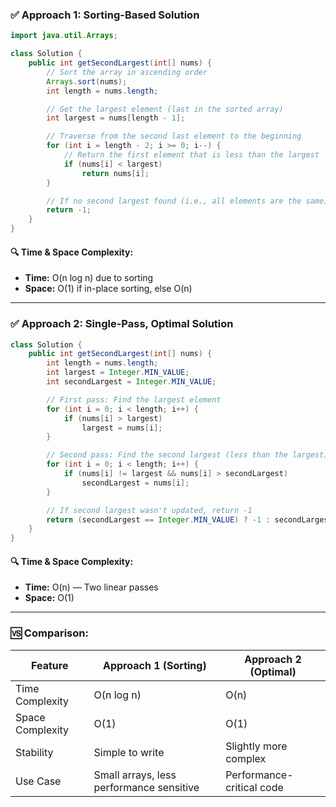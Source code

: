 ### ✅ **Approach 1: Sorting-Based Solution**
```java
import java.util.Arrays;

class Solution {
    public int getSecondLargest(int[] nums) {
        // Sort the array in ascending order
        Arrays.sort(nums);
        int length = nums.length;

        // Get the largest element (last in the sorted array)
        int largest = nums[length - 1];

        // Traverse from the second last element to the beginning
        for (int i = length - 2; i >= 0; i--) {
            // Return the first element that is less than the largest
            if (nums[i] < largest)
                return nums[i];
        }

        // If no second largest found (i.e., all elements are the same)
        return -1;
    }
}
```

#### 🔍 Time & Space Complexity:
- **Time:** O(n log n) due to sorting
- **Space:** O(1) if in-place sorting, else O(n)

---

### ✅ **Approach 2: Single-Pass, Optimal Solution**
```java
class Solution {
    public int getSecondLargest(int[] nums) {
        int length = nums.length;
        int largest = Integer.MIN_VALUE;
        int secondLargest = Integer.MIN_VALUE;

        // First pass: Find the largest element
        for (int i = 0; i < length; i++) {
            if (nums[i] > largest)
                largest = nums[i];
        }

        // Second pass: Find the second largest (less than the largest)
        for (int i = 0; i < length; i++) {
            if (nums[i] != largest && nums[i] > secondLargest)
                secondLargest = nums[i];
        }

        // If second largest wasn't updated, return -1
        return (secondLargest == Integer.MIN_VALUE) ? -1 : secondLargest;
    }
}
```

#### 🔍 Time & Space Complexity:
- **Time:** O(n) — Two linear passes
- **Space:** O(1)

---

### 🆚 Comparison:
| Feature           | Approach 1 (Sorting) | Approach 2 (Optimal) |
|------------------|----------------------|-----------------------|
| Time Complexity   | O(n log n)           | O(n)                  |
| Space Complexity  | O(1)                 | O(1)                  |
| Stability         | Simple to write      | Slightly more complex |
| Use Case          | Small arrays, less performance sensitive | Performance-critical code |
